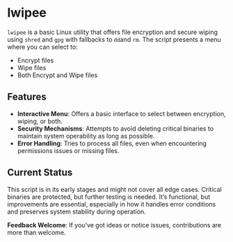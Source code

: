 # lwipee

`lwipee` is a basic Linux utility that offers file encryption and secure wiping using `shred` and `gpg` with fallbacks to `dd`and `rm`. The script presents a menu where you can select to:

- Encrypt files
- Wipe files
- Both Encrypt and Wipe files

## Features

- **Interactive Menu**: Offers a basic interface to select between encryption, wiping, or both.
- **Security Mechanisms**: Attempts to avoid deleting critical binaries to maintain system operability as long as possible.
- **Error Handling**: Tries to process all files, even when encountering permissions issues or missing files.

## Current Status

This script is in its early stages and might not cover all edge cases. Critical binaries are protected, but further testing is needed. It’s functional, but improvements are essential, especially in how it handles error conditions and preserves system stability during operation.

**Feedback Welcome**: If you’ve got ideas or notice issues, contributions are more than welcome.

